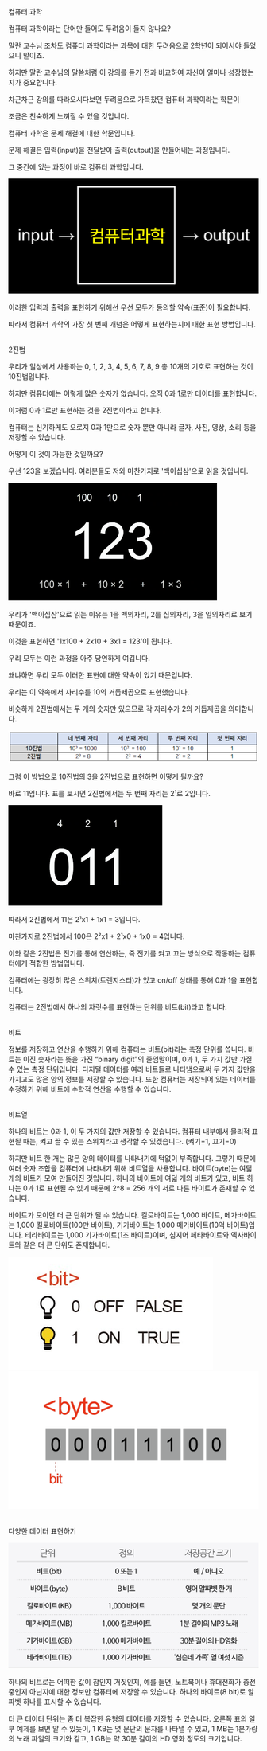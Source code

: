 컴퓨터 과학

컴퓨터 과학이라는 단어만 들어도 두려움이 들지 않나요?

말란 교수님 조차도 컴퓨터 과학이라는 과목에 대한 두려움으로 2학년이 되어서야 들었으니 말이죠.

하지만 말란 교수님의 말씀처럼 이 강의를 듣기 전과 비교하여 자신이 얼마나 성장했는지가 중요합니다.

차근차근 강의를 따라오시다보면 두려움으로 가득찼던 컴퓨터 과학이라는 학문이

조금은 친숙하게 느껴질 수 있을 것입니다.
 
컴퓨터 과학은 문제 해결에 대한 학문입니다.

문제 해결은 입력(input)을 전달받아 출력(output)을 만들어내는 과정입니다.

그 중간에 있는 과정이 바로 컴퓨터 과학입니다. 

![](image/1.png)

이러한 입력과 출력을 표현하기 위해선 우선 모두가 동의할 약속(표준)이 필요합니다.

따라서 컴퓨터 과학의 가장 첫 번째 개념은 어떻게 표현하는지에 대한 표현 방법입니다.

<br>
2진법

우리가 일상에서 사용하는 0, 1, 2, 3, 4, 5, 6, 7, 8, 9 총 10개의 기호로 표현하는 것이 10진법입니다.

하지만 컴퓨터에는 이렇게 많은 숫자가 없습니다. 오직 0과 1로만 데이터를 표현합니다.

이처럼 0과 1로만 표현하는 것을 2진법이라고 합니다.

컴퓨터는 신기하게도 오로지 0과 1만으로 숫자 뿐만 아니라 글자, 사진, 영상, 소리 등을 저장할 수 있습니다.

어떻게 이 것이 가능한 것일까요?

우선 123을 보겠습니다. 여러분들도 저와 마찬가지로 '백이십삼'으로 읽을 것입니다.

![](image/2.png)

우리가 '백이십삼'으로 읽는 이유는 1을 백의자리, 2를 십의자리, 3을 일의자리로 보기 때문이죠.

이것을 표현하면 '1x100 + 2x10 + 3x1 = 123'이 됩니다.

우리 모두는 이런 과정을 아주 당연하게 여깁니다.

왜냐하면 우리 모두 이러한 표현에 대한 약속이 있기 때문입니다.

우리는 이 약속에서 자리수를 10의 거듭제곱으로 표현했습니다.

비슷하게 2진법에서는 두 개의 숫자만 있으므로 각 자리수가 2의 거듭제곱을 의미합니다.

![](image/3.png)

그럼 이 방법으로 10진법의 3을 2진법으로 표현하면 어떻게 될까요?

바로 11입니다. 표를 보시면 2진법에서는 두 번째 자리는 2¹로 2입니다.

![](image/4.png)

따라서 2진법에서 11은 2¹x1 + 1x1 = 3입니다.

마찬가지로 2진법에서 100은 2²x1 + 2¹x0 + 1x0 = 4입니다.



이와 같은 2진법은 전기를 통해 연산하는, 즉 전기를 켜고 끄는 방식으로 작동하는 컴퓨터에게 적합한 방법입니다.

컴퓨터에는 굉장히 많은 스위치(트렌지스터)가 있고 on/off 상태를 통해 0과 1을 표현합니다.

컴퓨터는 2진법에서 하나의 자릿수를 표현하는 단위를 비트(bit)라고 합니다.

<br>
비트

정보를 저장하고 연산을 수행하기 위해 컴퓨터는 비트(bit)라는 측정 단위를 씁니다. 비트는 이진 숫자라는 뜻을 가진 “binary digit”의 줄임말이며, 0과 1, 두 가지 값만 가질 수 있는 측정 단위입니다. 디지털 데이터를 여러 비트들로 나타냄으로써 두 가지 값만을 가지고도 많은 양의 정보를 저장할 수 있습니다. 또한 컴퓨터는 저장되어 있는 데이터를 수정하기 위해 비트에 수학적 연산을 수행할 수 있습니다.

<br>
비트열

하나의 비트는 0과 1, 이 두 가지의 값만 저장할 수 있습니다. 컴퓨터 내부에서 물리적 표현될 때는, 켜고 끌 수 있는 스위치라고 생각할 수 있겠습니다. (켜기=1, 끄기=0)

하지만 비트 한 개는 많은 양의 데이터를 나타내기에 턱없이 부족합니다. 그렇기 때문에 여러 숫자 조합을 컴퓨터에 나타내기 위해 비트열을 사용합니다. 바이트(byte)는 여덟 개의 비트가 모여 만들어진 것입니다. 하나의 바이트에 여덟 개의 비트가 있고, 비트 하나는 0과 1로 표현될 수 있기 때문에 2^8 = 256 개의 서로 다른 바이트가 존재할 수 있습니다.

바이트가 모이면 더 큰 단위가 될 수 있습니다. 킬로바이트는 1,000 바이트, 메가바이트는 1,000 킬로바이트(100만 바이트), 기가바이트는 1,000 메가바이트(10억 바이트)입니다. 테라바이트는 1,000 기가바이트(1조 바이트)이며, 심지어 페타바이트와 엑사바이트와 같은 더 큰 단위도 존재합니다.

![](image/5.jpg)
![](image/6.png)

<br>
다양한 데이터 표현하기

![](image/7.png)
 
하나의 비트로는 어떠한 값이 참인지 거짓인지, 예를 들면, 노트북이나 휴대전화가 충전 중인지 아닌지에 대한 정보만 컴퓨터에 저장할 수 있습니다. 하나의 바이트(8 bit)로 알파벳 하나를 표시할 수 있습니다.

더 큰 데이터 단위는 좀 더 복잡한 유형의 데이터를 저장할 수 있습니다. 오른쪽 표의 일부 예제를 보면 알 수 있듯이, 1 KB는 몇 문단의 문자를 나타낼 수 있고, 1 MB는 1분가량의 노래 파일의 크기와 같고, 1 GB는 약 30분 길이의 HD 영화 정도의 크기입니다.
